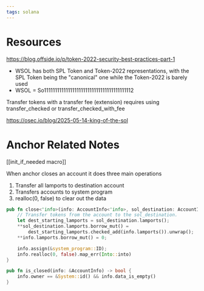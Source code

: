 ```yaml
---
tags: solana
---
```


# Resources
https://blog.offside.io/p/token-2022-security-best-practices-part-1
- WSOL has both SPL Token and Token-2022 representations, with the SPL Token being the "canonical" one while the Token-2022 is barely used
- WSOL = So11111111111111111111111111111111111111112

Transfer tokens with a transfer fee (extension) requires using transfer_checked or transfer_checked_with_fee

https://osec.io/blog/2025-05-14-king-of-the-sol

# Anchor Related Notes
[[init_if_needed macro]]

When anchor closes an account it does three main operations
1. Transfer all lamports to destination account
2. Transfers accounts to system program
3. realloc(0, false) to clear out the data

``` rust
pub fn close<'info>(info: AccountInfo<'info>, sol_destination: AccountInfo<'info>) -> Result<()> {
    // Transfer tokens from the account to the sol_destination.
    let dest_starting_lamports = sol_destination.lamports();
    **sol_destination.lamports.borrow_mut() =
        dest_starting_lamports.checked_add(info.lamports()).unwrap();
    **info.lamports.borrow_mut() = 0;

    info.assign(&system_program::ID);
    info.realloc(0, false).map_err(Into::into)
}

pub fn is_closed(info: &AccountInfo) -> bool {
    info.owner == &System::id() && info.data_is_empty()
}
```